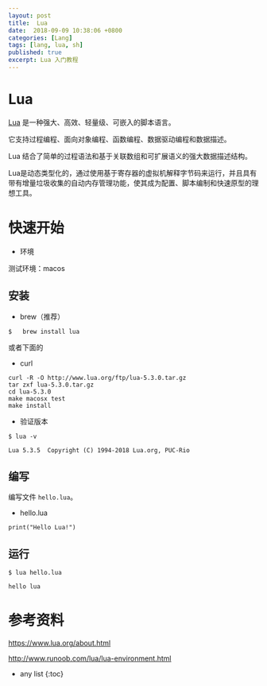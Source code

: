 ```yaml
---
layout: post
title:  Lua
date:  2018-09-09 10:38:06 +0800
categories: [Lang]
tags: [lang, lua, sh]
published: true
excerpt: Lua 入门教程
---
```


# Lua

[Lua](https://www.lua.org/about.html) 是一种强大、高效、轻量级、可嵌入的脚本语言。

它支持过程编程、面向对象编程、函数编程、数据驱动编程和数据描述。

Lua 结合了简单的过程语法和基于关联数组和可扩展语义的强大数据描述结构。

Lua是动态类型化的，通过使用基于寄存器的虚拟机解释字节码来运行，并且具有带有增量垃圾收集的自动内存管理功能，使其成为配置、脚本编制和快速原型的理想工具。


# 快速开始

- 环境

测试环境：macos

## 安装

- brew（推荐）

```
$   brew install lua
```

或者下面的

- curl

```
curl -R -O http://www.lua.org/ftp/lua-5.3.0.tar.gz
tar zxf lua-5.3.0.tar.gz
cd lua-5.3.0
make macosx test
make install
```

- 验证版本

```
$ lua -v

Lua 5.3.5  Copyright (C) 1994-2018 Lua.org, PUC-Rio
```

## 编写

编写文件 `hello.lua`。

- hello.lua

```
print("Hello Lua!")
```

## 运行

```
$ lua hello.lua 

hello lua
```

# 参考资料

https://www.lua.org/about.html

http://www.runoob.com/lua/lua-environment.html



* any list
{:toc}